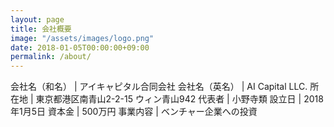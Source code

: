 ```yaml
---
layout: page
title: 会社概要
image: "/assets/images/logo.png"
date: 2018-01-05T00:00:00+09:00
permalink: /about/
---
```


会社名（和名） | アイキャピタル合同会社
会社名（英名） | AI Capital LLC.
所在地 | 東京都港区南青山2-2-15 ウィン青山942
代表者 | 小野寺類
設立日 | 2018年1月5日
資本金 | 500万円
事業内容 | ベンチャー企業への投資
